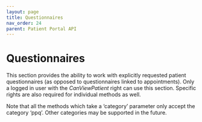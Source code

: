 ```yaml
---
layout: page
title: Questionnaires
nav_order: 24
parent: Patient Portal API
---
```


# Questionnaires
This section provides the ability to work with explicitly requested patient questionnaires (as opposed to questionnaires linked to appointments). Only a logged in user with the _CanViewPatient_ right can use this section. Specific rights are also required for individual methods as well.Note that all the methods which take a ‘category’ parameter only accept the category ‘ppq’. Other categories may be supported in the future.